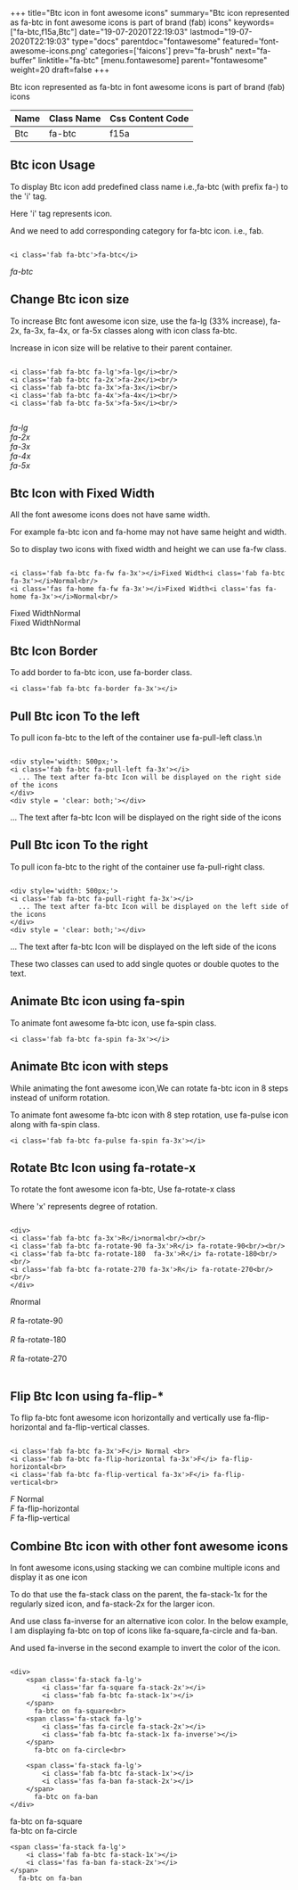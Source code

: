 +++
title="Btc icon in font awesome icons"
summary="Btc icon represented as fa-btc in font awesome icons is part of brand (fab) icons"
keywords=["fa-btc,f15a,Btc"]
date="19-07-2020T22:19:03"
lastmod="19-07-2020T22:19:03"
type="docs"
parentdoc="fontawesome"
featured='font-awesome-icons.png'
categories=['faicons']
prev="fa-brush"
next="fa-buffer"
linktitle="fa-btc"
[menu.fontawesome]
parent="fontawesome"
weight=20
draft=false
+++


Btc icon represented as fa-btc in font awesome icons is part of brand (fab) icons

<div class='table-responsive'><table class='table'><thead><tr><th>Name</th><th>Class Name</th><th>Css Content Code</th></tr></thead><tbody><tr><td>Btc</td><td>fa-btc</td><td>f15a</td></tr></tbody></table></div>



## Btc icon Usage

To display Btc icon add predefined class name i.e.,fa-btc (with prefix fa-) to the 'i' tag.

Here 'i' tag represents icon.

And we need to add corresponding category for fa-btc icon. i.e., fab.


```

<i class='fab fa-btc'>fa-btc</i>
```

<i class='fab fa-btc'>fa-btc</i>




## Change Btc icon size
To increase Btc font awesome icon size, use the fa-lg (33% increase), fa-2x, fa-3x, fa-4x, or fa-5x classes along with icon class fa-btc.

Increase in icon size will be relative to their parent container. 

```

<i class='fab fa-btc fa-lg'>fa-lg</i><br/>
<i class='fab fa-btc fa-2x'>fa-2x</i><br/>
<i class='fab fa-btc fa-3x'>fa-3x</i><br/>
<i class='fab fa-btc fa-4x'>fa-4x</i><br/>
<i class='fab fa-btc fa-5x'>fa-5x</i><br/>
            
```

<i class='fab fa-btc fa-lg'>fa-lg</i><br/>
<i class='fab fa-btc fa-2x'>fa-2x</i><br/>
<i class='fab fa-btc fa-3x'>fa-3x</i><br/>
<i class='fab fa-btc fa-4x'>fa-4x</i><br/>
<i class='fab fa-btc fa-5x'>fa-5x</i><br/>
            



## Btc Icon with Fixed Width 

All the font awesome icons does not have same width.

For example fa-btc icon and fa-home may not have same height and width.

So to display two icons with fixed width and height we can use fa-fw class.


```

<i class='fab fa-btc fa-fw fa-3x'></i>Fixed Width<i class='fab fa-btc fa-3x'></i>Normal<br/>
<i class='fas fa-home fa-fw fa-3x'></i>Fixed Width<i class='fas fa-home fa-3x'></i>Normal<br/>
```

<i class='fab fa-btc fa-fw fa-3x'></i>Fixed Width<i class='fab fa-btc fa-3x'></i>Normal<br/>
<i class='fas fa-home fa-fw fa-3x'></i>Fixed Width<i class='fas fa-home fa-3x'></i>Normal<br/>



## Btc Icon Border 

To add border to fa-btc icon, use fa-border class.


```
<i class='fab fa-btc fa-border fa-3x'></i>

```
<i class='fab fa-btc fa-border fa-3x'></i>





## Pull Btc icon To the left

To pull icon fa-btc to the left of the container use fa-pull-left class.\n

```

<div style='width: 500px;'>
<i class='fab fa-btc fa-pull-left fa-3x'></i>
  ... The text after fa-btc Icon will be displayed on the right side of the icons
</div>
<div style = 'clear: both;'></div>
```

<div style='width: 500px;'>
<i class='fab fa-btc fa-pull-left fa-3x'></i>
  ... The text after fa-btc Icon will be displayed on the right side of the icons
</div>
<div style = 'clear: both;'></div>




## Pull Btc icon To the right
To pull icon fa-btc to the right of the container use fa-pull-right class.

```

<div style='width: 500px;'>
<i class='fab fa-btc fa-pull-right fa-3x'></i>
  ... The text after fa-btc Icon will be displayed on the left side of the icons
</div>
<div style = 'clear: both;'></div>
```

<div style='width: 500px;'>
<i class='fab fa-btc fa-pull-right fa-3x'></i>
  ... The text after fa-btc Icon will be displayed on the left side of the icons
</div>
<div style = 'clear: both;'></div>

These two classes can used to add single quotes or double quotes to the text.


## Animate Btc icon using fa-spin
To animate font awesome fa-btc icon, use fa-spin class.

```
<i class='fab fa-btc fa-spin fa-3x'></i>
```
<i class='fab fa-btc fa-spin fa-3x'></i>




## Animate Btc icon with steps
While animating the font awesome icon,We can rotate fa-btc icon in 8 steps instead of uniform rotation.

To animate font awesome fa-btc icon with 8 step rotation, use fa-pulse icon along with fa-spin class.


```
<i class='fab fa-btc fa-pulse fa-spin fa-3x'></i>

```
<i class='fab fa-btc fa-pulse fa-spin fa-3x'></i>





## Rotate Btc Icon using fa-rotate-x
To rotate the font awesome icon fa-btc, Use fa-rotate-x class

Where 'x' represents degree of rotation.


```

<div>
<i class='fab fa-btc fa-3x'>R</i>normal<br/><br/>
<i class='fab fa-btc fa-rotate-90 fa-3x'>R</i> fa-rotate-90<br/><br/> 
<i class='fab fa-btc fa-rotate-180  fa-3x'>R</i> fa-rotate-180<br/><br/> 
<i class='fab fa-btc fa-rotate-270 fa-3x'>R</i> fa-rotate-270<br/><br/>
</div>
```

<div>
<i class='fab fa-btc fa-3x'>R</i>normal<br/><br/>
<i class='fab fa-btc fa-rotate-90 fa-3x'>R</i> fa-rotate-90<br/><br/> 
<i class='fab fa-btc fa-rotate-180  fa-3x'>R</i> fa-rotate-180<br/><br/> 
<i class='fab fa-btc fa-rotate-270 fa-3x'>R</i> fa-rotate-270<br/><br/>
</div>




## Flip Btc Icon using fa-flip-*
To flip fa-btc font awesome icon horizontally and vertically use fa-flip-horizontal and fa-flip-vertical classes. 

```

<i class='fab fa-btc fa-3x'>F</i> Normal <br>
<i class='fab fa-btc fa-flip-horizontal fa-3x'>F</i> fa-flip-horizontal<br>
<i class='fab fa-btc fa-flip-vertical fa-3x'>F</i> fa-flip-vertical<br>
```

<i class='fab fa-btc fa-3x'>F</i> Normal <br>
<i class='fab fa-btc fa-flip-horizontal fa-3x'>F</i> fa-flip-horizontal<br>
<i class='fab fa-btc fa-flip-vertical fa-3x'>F</i> fa-flip-vertical<br>




## Combine Btc icon with other font awesome icons
In font awesome icons,using stacking we can combine multiple icons and display it as one icon 

To do that use the fa-stack class on the parent, the fa-stack-1x for the regularly sized icon, and fa-stack-2x for the larger icon.

And use class fa-inverse for an alternative icon color. 
In the below example, I am displaying fa-btc on top of icons like fa-square,fa-circle and fa-ban.

And used fa-inverse in the second example to invert the color of the icon.

```

<div>
    <span class='fa-stack fa-lg'>
        <i class='far fa-square fa-stack-2x'></i>
        <i class='fab fa-btc fa-stack-1x'></i>
    </span>
      fa-btc on fa-square<br>
    <span class='fa-stack fa-lg'>
        <i class='fas fa-circle fa-stack-2x'></i>
        <i class='fab fa-btc fa-stack-1x fa-inverse'></i>
    </span>
      fa-btc on fa-circle<br>

    <span class='fa-stack fa-lg'>
        <i class='fab fa-btc fa-stack-1x'></i>
        <i class='fas fa-ban fa-stack-2x'></i>
    </span>
      fa-btc on fa-ban
</div>
```

<div>
    <span class='fa-stack fa-lg'>
        <i class='far fa-square fa-stack-2x'></i>
        <i class='fab fa-btc fa-stack-1x'></i>
    </span>
      fa-btc on fa-square<br>
    <span class='fa-stack fa-lg'>
        <i class='fas fa-circle fa-stack-2x'></i>
        <i class='fab fa-btc fa-stack-1x fa-inverse'></i>
    </span>
      fa-btc on fa-circle<br>

    <span class='fa-stack fa-lg'>
        <i class='fab fa-btc fa-stack-1x'></i>
        <i class='fas fa-ban fa-stack-2x'></i>
    </span>
      fa-btc on fa-ban
</div>






